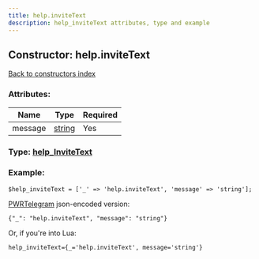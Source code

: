 ```yaml
---
title: help.inviteText
description: help_inviteText attributes, type and example
---
```

## Constructor: help.inviteText  
[Back to constructors index](index.md)



### Attributes:

| Name     |    Type       | Required |
|----------|---------------|----------|
|message|[string](../types/string.md) | Yes|



### Type: [help\_InviteText](../types/help_InviteText.md)


### Example:

```
$help_inviteText = ['_' => 'help.inviteText', 'message' => 'string'];
```  

[PWRTelegram](https://pwrtelegram.xyz) json-encoded version:

```
{"_": "help.inviteText", "message": "string"}
```


Or, if you're into Lua:  


```
help_inviteText={_='help.inviteText', message='string'}

```


